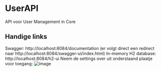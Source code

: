 # UserAPI
API voor User Management in Core

## Handige links
Swagger: http://localhost:8084/documentation (er volgt direct een redirect naar http://localhost:8084/swagger-ui/index.html) 
In-memory H2 database: http://localhost:8084/h2-ui 
Neem de settings over uit onderstaand plaatje voor toegang:
![image](https://github.com/The-RabbitMQ-hole/CRMUserAPI/assets/92875359/504edcdd-3df5-47e9-86af-ea6e1c856ef9)
